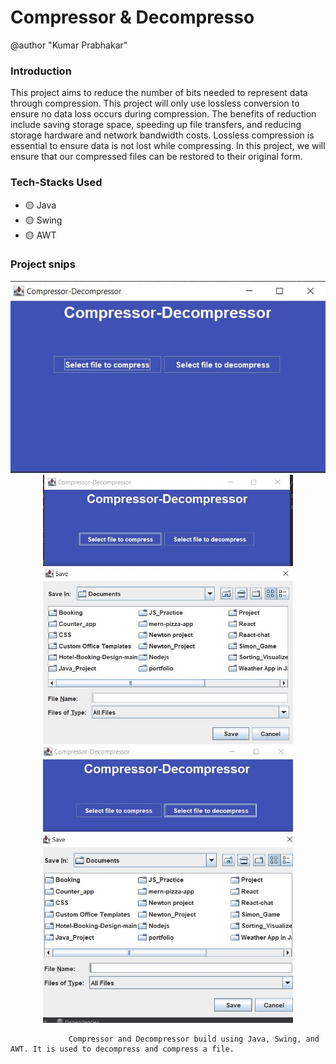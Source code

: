 # Compressor & Decompresso
@author "Kumar Prabhakar"

### Introduction 
This project aims to reduce the number of bits needed to represent data through compression. This project will only use lossless conversion to ensure no data loss occurs during compression. The benefits of reduction include saving storage space, speeding up file transfers, and reducing storage hardware and network bandwidth costs. Lossless compression is essential to ensure data is not lost while compressing. In this project, we will ensure that our compressed files can be restored to their original form.

### Tech-Stacks Used
- 🟡 Java
- 🟡 Swing
- 🟡 AWT

### Project snips

<div align="center">
  <img src="https://github.com/KUMAR-PRABHAKAR/compressor-decompressor/blob/main/Compressor%20Decompressor/Image/UI.JPG">
</div>

<div align="center">
  <img src="https://github.com/KUMAR-PRABHAKAR/compressor-decompressor/blob/main/Compressor%20Decompressor/Image/comp.JPG" alt="Image 1" width="400" style="display:inline-block;">
  <img src="https://github.com/KUMAR-PRABHAKAR/compressor-decompressor/blob/main/Compressor%20Decompressor/Image/decomp.JPG" alt="Image 2" width="400" style="display:inline-block;">
  
</div>
 
                 Compressor and Decompressor build using Java, Swing, and AWT. It is used to decompress and compress a file.
